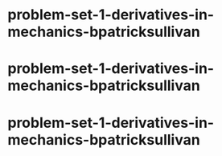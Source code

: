 # problem-set-1-derivatives-in-mechanics-bpatricksullivan
# problem-set-1-derivatives-in-mechanics-bpatricksullivan
# problem-set-1-derivatives-in-mechanics-bpatricksullivan

